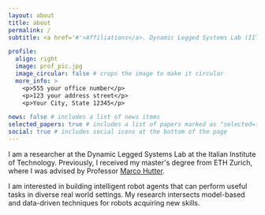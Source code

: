 ```yaml
---
layout: about
title: about
permalink: /
subtitle: <a href='#'>Affiliations</a>. Dynamic Legged Systems Lab (IIT).

profile:
  align: right
  image: prof_pic.jpg
  image_circular: false # crops the image to make it circular
  more_info: >
    <p>555 your office number</p>
    <p>123 your address street</p>
    <p>Your City, State 12345</p>

news: false # includes a list of news items
selected_papers: true # includes a list of papers marked as "selected={true}"
social: true # includes social icons at the bottom of the page
---
```


I am a researcher at the Dynamic Legged Systems Lab at the Italian Institute of Technology. Previously, I received my master's degree from ETH Zurich, where I was advised by Professor [Marco Hutter](https://scholar.google.ch/citations?user=DO3quJYAAAAJ&hl=en).  

I am interested in building intelligent robot agents that can perform useful tasks in diverse real world settings. My research intersects model-based and data-driven techniques for robots acquiring new skills. 